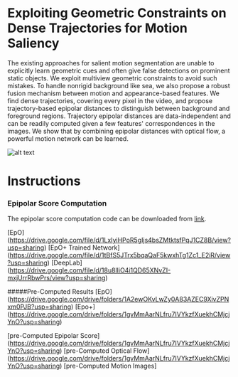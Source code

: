 # Exploiting Geometric Constraints on Dense Trajectories for Motion Saliency

The existing approaches for salient motion segmentation are unable to explicitly learn geometric cues and often give false detections on prominent static objects. We exploit multiview geometric constraints to avoid such mistakes. To handle nonrigid background like sea, we also propose a robust fusion mechanism between motion and appearance-based features. We find dense trajectories, covering every pixel in the video, and propose trajectory-based epipolar distances to distinguish between background and foreground regions. Trajectory epipolar distances are data-independent and can be readily computed given a few features' correspondences in the images. We show that by combining epipolar distances with optical flow, a powerful motion network can be learned.

![alt text](https://github.com/mfaisal59/EpONet/blob/master/images/flowDiagram.png)

# Instructions
### Epipolar Score Computation
The epipolar score computation code can be downloaded from [link](https://github.com/mfaisal59/EpipolarScore). 

[EpO] (https://drive.google.com/file/d/1LxIyiHPoR5gIjs4bsZMtktsfPqJ1CZ8B/view?usp=sharing)
[EpO+ Trained Network] (https://drive.google.com/file/d/1tBfS5JTrx5bqaQaF5kwxhTg1Zc1_E2iR/view?usp=sharing)
[DeepLab] (https://drive.google.com/file/d/18u8lIiO4i1QD65XNvZI-mxjUrrRbwPrs/view?usp=sharing)

#####Pre-Computed Results
[EpO] (https://drive.google.com/drive/folders/1A2ewOKvLwZy0A83AZEC9XivZPNxm0PJB?usp=sharing)
[Epo+] (https://drive.google.com/drive/folders/1gvMmAarNLfru7IVYkzfXuekhCMjcjYnO?usp=sharing)

[pre-Computed Epipolar Score] (https://drive.google.com/drive/folders/1gvMmAarNLfru7IVYkzfXuekhCMjcjYnO?usp=sharing)
[pre-Computed Optical Flow] (https://drive.google.com/drive/folders/1gvMmAarNLfru7IVYkzfXuekhCMjcjYnO?usp=sharing)
[pre-Computed Motion Images]
